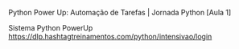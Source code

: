 Python Power Up: Automação de Tarefas | Jornada Python [Aula 1]

Sistema Python PowerUp
https://dlp.hashtagtreinamentos.com/python/intensivao/login
